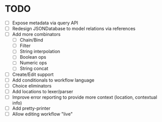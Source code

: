 # TODO

- [ ] Expose metadata via query API
- [ ] Redesign JSONDatabase to model relations via references
- [ ] Add more combinators
  - [ ] Chain/Bind
  - [ ] Filter
  - [ ] String interpolation
  - [ ] Boolean ops
  - [ ] Numeric ops
  - [ ] String concat
- [ ] Create/Edit support
- [ ] Add conditionals to workflow language
- [ ] Choice eliminators
- [ ] Add locations to lexer/parser
- [ ] Improve error reporting to provide more context (location, contextual
      info)
- [ ] Add pretty-printer
- [ ] Allow editing workflow "live"
